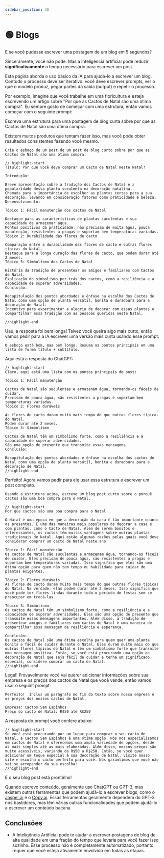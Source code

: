 ```yaml
---
sidebar_position: 30
---
```


# 🟢 Blogs

E se você pudesse escrever uma postagem de um blog em 5 segundos?

Sinceramente, você não pode. Mas a inteligência artificial pode reduzir **significativamente** o tempo necessário para escrever um post.

Esta página aborda o uso básico da IA para ajudá-lo a escrever um blog. Contudo o processo deve ser iterativo: você deve escrever prompts, ver o que o modelo produz, pegar partes da saída (output) e repetir o processo.

Por exemplo, imagine que você trabalhe em uma floricultura e esteja escrevendo um artigo sobre "Por que as Cactos de Natal são uma ótima compra". Eu sempre gosto de começar com uma estrutura, então vamos começar com o seguinte prompt:

Escreva uma estrutura para uma postagem de blog curta sobre por que as Cactos de Natal são uma ótima compra.

Existem muitos produtos que tentam fazer isso, mas você pode obter resultados consistentes fazendo você mesmo.

```text
Crie o esboço de um post de um post de blog curto sobre por que as Cactos de Natal são uma ótima compra.

// highlight-start
Título: Por que você deve comprar um Cacto de Natal neste Natal?

Introdução:

Breve apresentação sobre a tradição dos Cactos de Natal e a popularidade dessa planta suculenta na decoração natalina.
Chamada para a importância de escolher as plantas certas para a sua decoração, levando em consideração fatores como praticidade e beleza.
Desenvolvimento:

Tópico 1: Fácil manutenção dos cactos de Natal

Destaque para as características de plantas suculentas e sua capacidade de armazenar água.
Pontos positivos da praticidade: não precisam de muita água, pouca manutenção, resistentes a pragas e suportam bem temperaturas variadas.
Tópico 2: Durabilidade das flores de cacto

Comparação entre a durabilidade das flores de cacto e outras flores típicas do Natal.
Destaque para a longa duração das flores de cacto, que podem durar até 2 meses.
Tópico 3: Simbolismo dos Cactos de Natal

História da tradição de presentear os amigos e familiares com Cactos de Natal.
Explicação do simbolismo por trás dos cactos, como a resiliência e a capacidade de superar adversidades.
Conclusão:

Recapitulação dos pontos abordados e ênfase na escolha dos Cactos de Natal como uma opção de planta versátil, bonita e duradoura para a decoração de Natal.
Incentivo para experimentar a alegria de decorar com essas plantas e compartilhar essa tradição com as pessoas queridas neste Natal.

//highlight-end
```
Uau, a resposta foi bem longa! Talvez você queira algo mais curto, então vamos pedir para a IA escrever uma versão mais curta usando esse prompt:

```text
O esboço está bom, mas bem longo. Resuma os pontos principais em uma lista de forma título + subtítulo.
```

Aqui está a resposta do ChatGPT:

```text
// highlight-start
Claro, aqui está uma lista com os pontos principais do post:

Tópico 1: Fácil manutenção

Cactos de Natal são suculentas e armazenam água, tornando-os fáceis de cuidar.
Precisam de pouca água, são resistentes a pragas e suportam bem temperaturas variadas.
Tópico 2: Flores duráveis

As flores de cacto duram muito mais tempo do que outras flores típicas do Natal.
Podem durar até 2 meses.
Tópico 3: Simbolismo

Cactos de Natal têm um simbolismo forte, como a resiliência e a capacidade de superar adversidades.
São uma opção de presente que transmite essas mensagens.
Conclusão:

Recapitulação dos pontos abordados e ênfase na escolha dos cactos de Natal como uma opção de planta versátil, bonita e duradoura para a decoração de Natal.
//highlight-end
```

Perfeito! Agora vamos pedir para ele usar essa estrutura e escrever um post completo.

```text
Usando a estrutura acima, escreve um blog post curto sobre o porquê cactos são uma boa compra para o Natal.

// highlight-start
Por que cactos são uma boa compra para o Natal

O Natal é uma época em que a decoração da casa é tão importante quanto os presentes. E uma das maneiras mais populares de decorar a casa é com plantas, como o Cacto de Natal. Além de serem bonitos e interessantes, os cactos têm muitas vantagens sobre outras plantas tradicionais de Natal. Aqui estão algumas razões pelas quais você deve considerar comprar um cacto de Natal neste ano:

Tópico 1: Fácil manutenção
Os cactos de Natal são suculentas e armazenam água, tornando-os fáceis de cuidar. Eles precisam de pouca água, são resistentes a pragas e suportam bem temperaturas variadas. Isso significa que eles são uma ótima opção para quem não tem tempo ou habilidade para cuidar de plantas exigentes.

Tópico 2: Flores duráveis
As flores de cacto duram muito mais tempo do que outras flores típicas do Natal. Na verdade, elas podem durar até 2 meses. Isso significa que você pode ter flores lindas durante todo o período de festas sem se preocupar em trocá-las.

Tópico 3: Simbolismo
Os cactos de Natal têm um simbolismo forte, como a resiliência e a capacidade de superar adversidades. Eles são uma opção de presente que transmite essas mensagens importantes. Além disso, a tradição de presentear amigos e familiares com cactos de Natal é uma maneira de compartilhar essa mensagem de resiliência e esperança.

Conclusão:
Os cactos de Natal são uma ótima escolha para quem quer uma planta bonita e fácil de cuidar durante o Natal. Eles duram muito mais do que outras flores típicas do Natal e têm um simbolismo forte que transmite uma mensagem positiva. Então, se você está procurando uma opção de decoração de Natal que seja fácil de cuidar e tenha um significado especial, considere comprar um cacto de Natal.
//highlight-end
```
Legal! Provavelmente você vai querer adicionar informações sobre sua empresa e os preços dos cactos de Natal que você vende, então vamos usar o seguint prompt:


```text
Perfeito!  Inclua um parágrafo no fim do texto sobre nossa empresa e os preços dos nossos cactos de Natal.

Empresa: Cactos Sem Espinhos
Preço do cacto de Natal: R$50 até R$250
```

A resposta do prompt você confere abaixo:
```text
// highlight-start
Se você está procurando por um lugar para comprar o seu cacto de Natal, a Cactos Sem Espinhos é uma ótima opção. Nós nos especializamos em cactos de Natal e oferecemos uma ampla variedade de opções, desde as mais simples até as mais elaboradas. Além disso, nossos preços são muito acessíveis, variando de R$50 a R$250. Então, se você quer adicionar um toque especial à sua decoração de Natal, visite nosso site e escolha o cacto perfeito para você. Nós garantimos que você não vai se arrepender da sua escolha!
//highlight-end
```

E o seu blog post está prontinho!

Quando escrevo conteúdo, geralmente uso ChatGPT ou GPT-3, mas existem outras ferramentas que podem ajudá-lo a escrever blogs, como o [Jasper.ai](https://www.jasper.ai/) e o [Copy.ai](https://www.copy.ai/). Essas ferramentas geralmente dependem do GPT-3 nos bastidores, mas têm várias outras funcionalidades que podem ajudá-lo a escrever um conteúdo bacana.

## Conclusões

- A Inteligência Artificial pode te ajudar a escrever postagens de blog de alta qualidade em uma fração do tempo que levaria para você fazer isso sozinho. Esse processo não é completamente automatizado, portanto, requer que você esteja ativamente envolvido em todas as etapas.